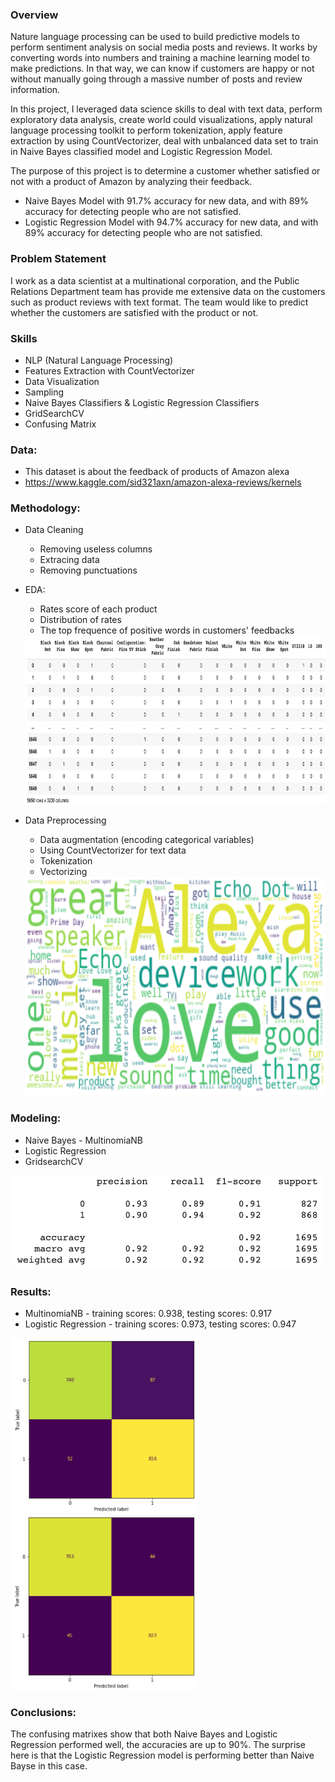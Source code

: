 ### Overview

Nature language processing can be used to build predictive models to perform sentiment analysis on social media posts and reviews. It works by converting words into numbers and training a machine learning model to make predictions. In that way, we can know if customers are happy or not without manually going through a massive number of posts and review information.

In this project, I leveraged data science skills to deal with text data, perform exploratory data analysis, create world could visualizations, apply natural language processing toolkit to perform tokenization, apply feature extraction by using CountVectorizer, deal with unbalanced data set to train in Naive Bayes classified model and Logistic Regression Model.

The purpose of this project is to determine a customer whether satisfied or not with a product of Amazon by analyzing their feedback.
  - Naive Bayes Model with 91.7% accuracy for new data, and with 89% accuracy for detecting people who are not satisfied.
  - Logistic Regression Model with 94.7% accuracy for new data, and with 89% accuracy for detecting people who are not satisfied.
   

### Problem Statement

I work as a data scientist at a multinational corporation, and the Public Relations Department team has provide me extensive data on the customers such as product reviews with text format. The team would like to predict whether the customers are satisfied with the product or not.


### Skills

  - NLP (Natural Language Processing)
  - Features Extraction with CountVectorizer
  - Data Visualization
  - Sampling
  - Naive Bayes Classifiers & Logistic Regression Classifiers
  - GridSearchCV
  - Confusing Matrix


### Data:

  - This dataset is about the feedback of products of Amazon alexa
  - https://www.kaggle.com/sid321axn/amazon-alexa-reviews/kernels
  
  
### Methodology:

  - Data Cleaning 
    - Removing useless columns
    - Extracing data
    - Removing punctuations

  - EDA:
    - Rates score of each product
    - Distribution of rates
    - The top frequence of positive words in customers' feedbacks
    <img src="https://github.com/ZhuoquanChen/Data-Science-Projects/blob/main/Setiment_Analysis_NLP/images/8.png" width="700" height="270"> 

  - Data Preprocessing
    - Data augmentation (encoding categorical variables)
    - Using CountVectorizer for text data
    - Tokenization
    - Vectorizing  
    <img src="https://github.com/ZhuoquanChen/Data-Science-Projects/blob/main/Setiment_Analysis_NLP/images/3.png" width="600" height="350"> 
   
   
### Modeling:

  - Naive Bayes - MultinomiaNB
  - Logistic Regression
  - GridsearchCV
  <img src="https://github.com/ZhuoquanChen/Data-Science-Projects/blob/main/Setiment_Analysis_NLP/images/6.png" width="500" height="150">
  
### Results:

  - MultinomiaNB - training scores: 0.938, testing scores: 0.917
  - Logistic Regression - training scores: 0.973, testing scores: 0.947
  <img src="https://github.com/ZhuoquanChen/Data-Science-Projects/blob/main/Setiment_Analysis_NLP/images/4.png" width="300" height="280">
  <img src="https://github.com/ZhuoquanChen/Data-Science-Projects/blob/main/Setiment_Analysis_NLP/images/5.png" width="300" height="280">

  
### Conclusions:

  The confusing matrixes show that both Naive Bayes and Logistic Regression performed well, the accuracies are up to 90%. The surprise here is that the Logistic Regression model is performing better than Naive Bayse in this case. 
